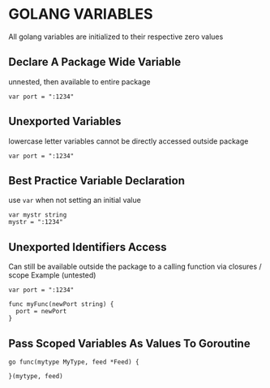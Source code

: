 # GOLANG VARIABLES
All golang variables are initialized to their respective zero values

## Declare A Package Wide Variable
unnested, then available to entire package
```golang
var port = ":1234"
```

## Unexported Variables
lowercase letter variables cannot be directly accessed outside package
```golang
var port = ":1234"
```

## Best Practice Variable Declaration
use `var` when not setting an initial value
```golang
var mystr string
mystr = ":1234"
```

## Unexported Identifiers Access
Can still be available outside the package to a calling function via closures / scope
Example (untested)
```golang
var port = ":1234"

func myFunc(newPort string) {
  port = newPort
}
```

## Pass Scoped Variables As Values To Goroutine
```golang
go func(mytype MyType, feed *Feed) {

}(mytype, feed)
```
